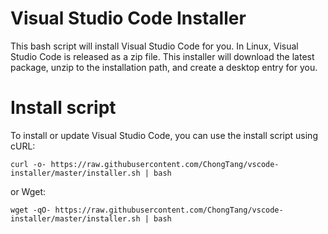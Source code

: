 # Visual Studio Code Installer
This bash script will install Visual Studio Code for you. In Linux, Visual Studio Code is released as a zip file. This installer will download the latest package, unzip to the installation path, and create a desktop entry for you.

# Install script
To install or update Visual Studio Code, you can use the install script using cURL:
```
curl -o- https://raw.githubusercontent.com/ChongTang/vscode-installer/master/installer.sh | bash
```
or Wget:
```
wget -qO- https://raw.githubusercontent.com/ChongTang/vscode-installer/master/installer.sh | bash
```
